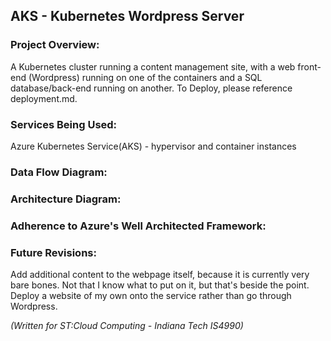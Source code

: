 ## AKS - Kubernetes Wordpress Server
### Project Overview:
A Kubernetes cluster running a content management site, with a web front-end (Wordpress) running on one of the containers and a SQL database/back-end running on another. To Deploy, please reference deployment.md.
### Services Being Used:
Azure Kubernetes Service(AKS) - hypervisor and container instances
### Data Flow Diagram:
### Architecture Diagram:
### Adherence to Azure's Well Architected Framework:
### Future Revisions:
Add additional content to the webpage itself, because it is currently very bare bones. Not that I know what to put on it, but that's beside the point.
Deploy a website of my own onto the service rather than go through Wordpress.

*(Written for ST:Cloud Computing - Indiana Tech IS4990)*
